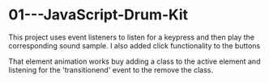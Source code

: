 # 01---JavaScript-Drum-Kit

This project uses event listeners to listen for a keypress and then play the corresponding sound sample.
I also added click functionality to the buttons

That element animation works buy adding a class to the active element and listening for the 'transitionend' event to the remove the class.
